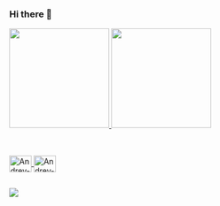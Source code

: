### Hi there 👋

 <div>
  <a href="https://github.com/AndreeySiilva">
  <img height="180em" src="https://github-readme-stats.vercel.app/api?username=AndreeySiilva&show_icons=true&theme=gotham&include_all_commits=true&count_private=true"/>
  <img height="180em" src="https://github-readme-stats.vercel.app/api/top-langs/?username=AndreeySiilva&layout=compact&langs_count=7&theme=gotham"/>
</div>
 
  ##
 
<div style="display: inline_block"><br>
 <img align="center" alt="Andrey-SQL" height="30" width="40" src="https://cdn.jsdelivr.net/gh/devicons/devicon@latest/icons/microsoftsqlserver/microsoftsqlserver-original.svg" />
 <img align="center" alt="Andrey-Python" height="30" width="40" src="https://cdn.jsdelivr.net/gh/devicons/devicon@latest/icons/python/python-original-wordmark.svg" />

</div>
 
  ##
 
 <div>
  <a href="https://www.linkedin.com/in/andrey-gustavo-da-silva-3521a815b/" target="_blank"><img src="https://img.shields.io/badge/-LinkedIn-%230077B5?style=for-the-badge&logo=linkedin&logoColor=white" target="_blank"></a> 
 
</div>
